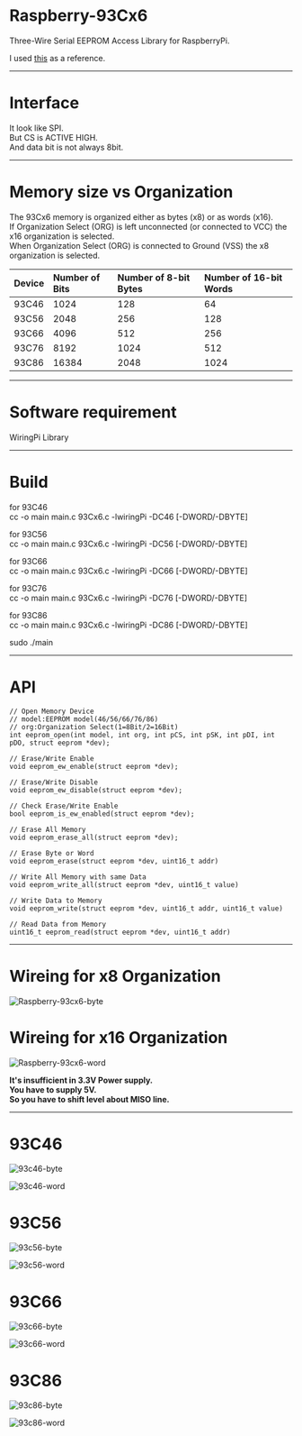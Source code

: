 # Raspberry-93Cx6

Three-Wire Serial EEPROM Access Library for RaspberryPi.   

I used [this](https://github.com/0xJoey/Arduino_93C46) as a reference.

---

# Interface

It look like SPI.   
But CS is ACTIVE HIGH.   
And data bit is not always 8bit.   

---

# Memory size vs Organization

The 93Cx6 memory is organized either as bytes (x8) or as words (x16).   
If Organization Select (ORG) is left unconnected (or connected to VCC) the x16 organization is selected.   
When Organization Select (ORG) is connected to Ground (VSS) the x8 organization is selected.    

|Device|Number of Bits|Number of 8-bit Bytes|Number of 16-bit Words|
|:---|:---|:---|:---|
|93C46|1024|128|64|
|93C56|2048|256|128|
|93C66|4096|512|256|
|93C76|8192|1024|512|
|93C86|16384|2048|1024|

---

# Software requirement

WiringPi Library   

---

# Build
for 93C46   
cc -o main main.c 93Cx6.c -lwiringPi -DC46 [-DWORD/-DBYTE]

for 93C56   
cc -o main main.c 93Cx6.c -lwiringPi -DC56 [-DWORD/-DBYTE]

for 93C66   
cc -o main main.c 93Cx6.c -lwiringPi -DC66 [-DWORD/-DBYTE]

for 93C76   
cc -o main main.c 93Cx6.c -lwiringPi -DC76 [-DWORD/-DBYTE]

for 93C86   
cc -o main main.c 93Cx6.c -lwiringPi -DC86 [-DWORD/-DBYTE]

sudo ./main


---

# API

```
// Open Memory Device
// model:EEPROM model(46/56/66/76/86)
// org:Organization Select(1=8Bit/2=16Bit)
int eeprom_open(int model, int org, int pCS, int pSK, int pDI, int pDO, struct eeprom *dev);

// Erase/Write Enable
void eeprom_ew_enable(struct eeprom *dev);

// Erase/Write Disable
void eeprom_ew_disable(struct eeprom *dev);

// Check Erase/Write Enable
bool eeprom_is_ew_enabled(struct eeprom *dev);

// Erase All Memory
void eeprom_erase_all(struct eeprom *dev);

// Erase Byte or Word
void eeprom_erase(struct eeprom *dev, uint16_t addr)

// Write All Memory with same Data
void eeprom_write_all(struct eeprom *dev, uint16_t value)

// Write Data to Memory
void eeprom_write(struct eeprom *dev, uint16_t addr, uint16_t value)

// Read Data from Memory
uint16_t eeprom_read(struct eeprom *dev, uint16_t addr)
```

---

# Wireing for x8 Organization
![Raspberry-93cx6-byte](https://user-images.githubusercontent.com/6020549/79814750-06d50180-83ba-11ea-891c-c604fa2e69aa.jpg)

# Wireing for x16 Organization
![Raspberry-93cx6-word](https://user-images.githubusercontent.com/6020549/79814843-308e2880-83ba-11ea-81c3-a4874460ef1d.jpg)

**It's insufficient in 3.3V Power supply.**   
**You have to supply 5V.**   
**So you have to shift level about MISO line.**   

---

# 93C46
![93c46-byte](https://user-images.githubusercontent.com/6020549/79822923-507b1780-83cd-11ea-8c69-e5ed2dfcc444.jpg)

![93c46-word](https://user-images.githubusercontent.com/6020549/79822955-67216e80-83cd-11ea-8c95-5962a9612bc3.jpg)

# 93C56
![93c56-byte](https://user-images.githubusercontent.com/6020549/79822962-6a1c5f00-83cd-11ea-902b-dc8e95b56de0.jpg)

![93c56-word](https://user-images.githubusercontent.com/6020549/79822965-6c7eb900-83cd-11ea-9c7b-294f9a30f2cb.jpg)

# 93C66
![93c66-byte](https://user-images.githubusercontent.com/6020549/79822968-6f79a980-83cd-11ea-915b-83649c084351.jpg)

![93c66-word](https://user-images.githubusercontent.com/6020549/79822975-72749a00-83cd-11ea-8d93-b8e34b0acac7.jpg)

# 93C86
![93c86-byte](https://user-images.githubusercontent.com/6020549/79822986-76a0b780-83cd-11ea-8963-88009dccdb8c.jpg)

![93c86-word](https://user-images.githubusercontent.com/6020549/79822989-799ba800-83cd-11ea-8e6d-02bad90bcdd4.jpg)
